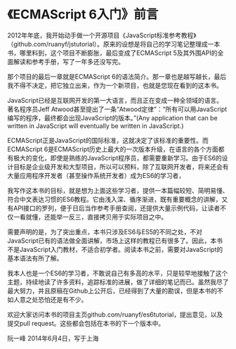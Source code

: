 # 《ECMAScript 6入门》前言

2012年年底，我开始动手做一个开源项目《JavaScript标准参考教程》（github.com/ruanyf/jstutorial）。原来的设想是将自己的学习笔记整理成一本书，哪里料到，这个项目不断膨胀，最后变成了ECMAScript 5及其外围API的全面解读和参考手册，写了一年多还没写完。

那个项目的最后一章就是ECMAScript 6的语法简介。那一章也是越写越长，最后我不得不决定，把它独立出来，作为一个新项目，也就是您现在看到的这本书。

JavaScript已经是互联网开发的第一大语言，而且正在变成一种全领域的语言。著名程序员Jeff Atwood甚至提出了一条“Atwood定律”：“所有可以用JavaScript编写的程序，最终都会出现JavaScript的版本。”(Any application that can be written in JavaScript will eventually be written in JavaScript.) 

ECMAScript正是JavaScript的国际标准，这就决定了该标准的重要性。而ECMAScript 6是ECMAScript历史上最大的一次版本升级，在语言的各个方面都有极大的变化，即使是熟练的JavaScript程序员，都需要重新学习。由于ES6的设计目标是企业级开发和大型项目，所以可以预料，除了互联网开发者，将来还会有大量应用程序开发者（甚至操作系统开发者）成为ES6的学习者，

我写作这本书的目标，就是想为上面这些学习者，提供一本篇幅较短、简明易懂、符合中文表达习惯的ES6教程。它由浅入深、循序渐进，既有重要概念的讲解，又有API接口的罗列，便于日后当作参考手册查阅，还提供大量示例代码，让读者不仅一看就懂，还能举一反三，直接拷贝用于实际项目之中。

需要声明的是，为了突出重点，本书只涉及ES6与ES5的不同之处，不对JavaScript已有的语法做全面讲解，市场上这样的教程已有很多了。因此，本书不是JavaScript入门教材，不适合初学者。阅读本书之前，需要对JavaScript的基本语法有所了解。

我本人也是一个ES6的学习者，不敢说自己有多高的水平，只是较早地接触了这个主题，持续地读了许多资料，追踪标准的进展，做了详细的笔记而已。虽然我尽了最大努力，并且原稿在Github上公开后，已经得到了大量的勘误，但是本书的不如人意之处恐怕还是有不少。

欢迎大家访问本书的项目主页github.com/ruanyf/es6tutorial，提出意见，以及提交pull request。这些都会包括在本书的下一个版本中。

阮一峰
2014年6月4日，写于上海


